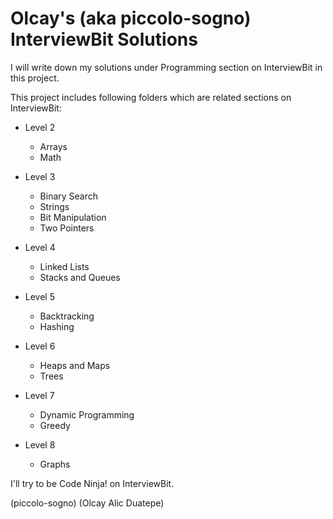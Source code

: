# Olcay's (aka piccolo-sogno) InterviewBit Solutions

I will write down my solutions under Programming section on InterviewBit in this project.

This project includes following folders which are related sections on InterviewBit:

  - Level 2
    - Arrays
    - Math
    
  - Level 3
    - Binary Search
    - Strings
    - Bit Manipulation
    - Two Pointers
    
  - Level 4
    - Linked Lists
    - Stacks and Queues
    
  - Level 5
    - Backtracking
    - Hashing
    
  - Level 6
    - Heaps and Maps
    - Trees
    
  - Level 7
    - Dynamic Programming
    - Greedy
    
  - Level 8
    - Graphs
  

I'll try to be Code Ninja! on InterviewBit.

(piccolo-sogno)
(Olcay Alic Duatepe)
